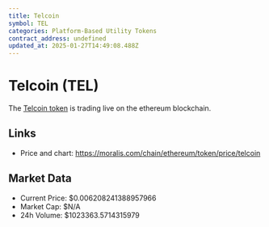 ```yaml
---
title: Telcoin
symbol: TEL
categories: Platform-Based Utility Tokens
contract_address: undefined
updated_at: 2025-01-27T14:49:08.488Z
---
```


# Telcoin (TEL)
The [Telcoin token](https://moralis.com/chain/ethereum/token/price/telcoin) is trading live on the ethereum blockchain.

## Links
- Price and chart: https://moralis.com/chain/ethereum/token/price/telcoin

## Market Data
- Current Price: $0.006208241388957966
- Market Cap: $N/A
- 24h Volume: $1023363.5714315979
